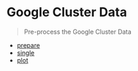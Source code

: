# Google Cluster Data

> Pre-process the Google Cluster Data

- [prepare](./prepare)
- [single](./single)
- [plot](./plot)
